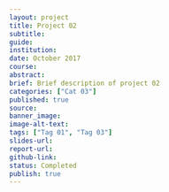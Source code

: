 ```yaml
---
layout: project
title: Project 02
subtitle: 
guide: 
institution: 
date: October 2017
course: 
abstract: 
brief: Brief description of project 02
categories: ["Cat 03"]
published: true
source: 
banner_image: 
image-alt-text: 
tags: ["Tag 01", "Tag 03"]
slides-url: 
report-url: 
github-link: 
status: Completed
publish: true
---
```


